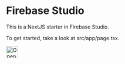 # Firebase Studio

This is a NextJS starter in Firebase Studio.

To get started, take a look at src/app/page.tsx.


<a href="https://studio.firebase.google.com/import?url=">
  <picture>
    <source
      media="(prefers-color-scheme: dark)"
      srcset="https://cdn.firebasestudio.dev/btn/open_dark_32.svg">
    <source
      media="(prefers-color-scheme: light)"
      srcset="https://cdn.firebasestudio.dev/btn/open_light_32.svg">
    <img
      height="32"
      alt="Open in Firebase Studio"
      src="https://cdn.firebasestudio.dev/btn/open_blue_32.svg">
  </picture>
</a>
